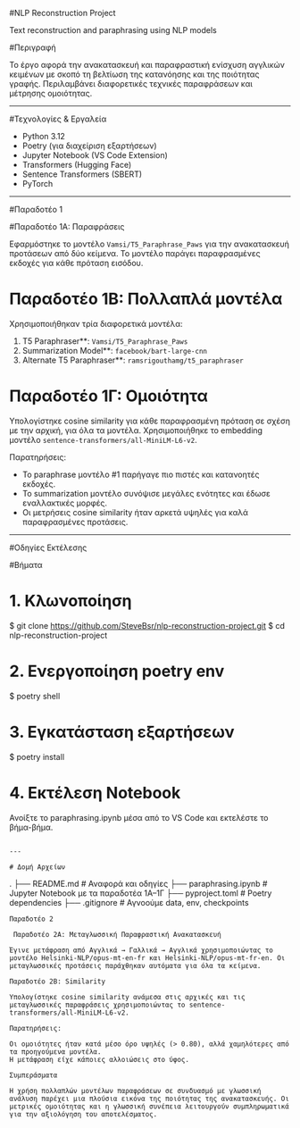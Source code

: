 #NLP Reconstruction Project

Text reconstruction and paraphrasing using NLP models

#Περιγραφή

Το έργο αφορά την ανακατασκευή και παραφραστική ενίσχυση αγγλικών κειμένων με σκοπό τη βελτίωση της κατανόησης και της ποιότητας γραφής. Περιλαμβάνει διαφορετικές τεχνικές παραφράσεων και μέτρησης ομοιότητας.

---

#Τεχνολογίες & Εργαλεία

- Python 3.12
- Poetry (για διαχείριση εξαρτήσεων)
- Jupyter Notebook (VS Code Extension)
- Transformers (Hugging Face)
- Sentence Transformers (SBERT)
- PyTorch

---

#Παραδοτέο 1

#Παραδοτέο 1Α: Παραφράσεις

Εφαρμόστηκε το μοντέλο `Vamsi/T5_Paraphrase_Paws` για την ανακατασκευή προτάσεων από δύο κείμενα. Το μοντέλο παράγει παραφρασμένες εκδοχές για κάθε πρόταση εισόδου.

# Παραδοτέο 1Β: Πολλαπλά μοντέλα

Χρησιμοποιήθηκαν τρία διαφορετικά μοντέλα:

1. T5 Paraphraser**: `Vamsi/T5_Paraphrase_Paws`
2. Summarization Model**: `facebook/bart-large-cnn`
3. Alternate T5 Paraphraser**: `ramsrigouthamg/t5_paraphraser`

# Παραδοτέο 1Γ: Ομοιότητα

Υπολογίστηκε cosine similarity για κάθε παραφρασμένη πρόταση σε σχέση με την αρχική, για όλα τα μοντέλα. Χρησιμοποιήθηκε το embedding μοντέλο `sentence-transformers/all-MiniLM-L6-v2`.

Παρατηρήσεις:

- Το paraphrase μοντέλο #1 παρήγαγε πιο πιστές και κατανοητές εκδοχές.
- Το summarization μοντέλο συνόψισε μεγάλες ενότητες και έδωσε εναλλακτικές μορφές.
- Οι μετρήσεις cosine similarity ήταν αρκετά υψηλές για καλά παραφρασμένες προτάσεις.

---

#Οδηγίες Εκτέλεσης

#Βήματα

# 1. Κλωνοποίηση
$ git clone https://github.com/SteveBsr/nlp-reconstruction-project.git
$ cd nlp-reconstruction-project

# 2. Ενεργοποίηση poetry env
$ poetry shell

# 3. Εγκατάσταση εξαρτήσεων
$ poetry install

# 4. Εκτέλεση Notebook
Ανοίξτε το paraphrasing.ipynb μέσα από το VS Code και εκτελέστε το βήμα-βήμα.
```

---

# Δομή Αρχείων

```
.
├── README.md              # Αναφορά και οδηγίες
├── paraphrasing.ipynb     # Jupyter Notebook με τα παραδοτέα 1Α–1Γ
├── pyproject.toml         # Poetry dependencies
├── .gitignore             # Αγνοούμε data, env, checkpoints
```
Παραδοτέο 2

 Παραδοτέο 2Α: Μεταγλωσσική Παραφραστική Ανακατασκευή

Έγινε μετάφραση από Αγγλικά → Γαλλικά → Αγγλικά χρησιμοποιώντας το μοντέλο Helsinki-NLP/opus-mt-en-fr και Helsinki-NLP/opus-mt-fr-en. Οι μεταγλωσσικές προτάσεις παράχθηκαν αυτόματα για όλα τα κείμενα.

Παραδοτέο 2Β: Similarity

Υπολογίστηκε cosine similarity ανάμεσα στις αρχικές και τις μεταγλωσσικές παραφράσεις χρησιμοποιώντας το sentence-transformers/all-MiniLM-L6-v2.

Παρατηρήσεις:

Οι ομοιότητες ήταν κατά μέσο όρο υψηλές (> 0.80), αλλά χαμηλότερες από τα προηγούμενα μοντέλα.
Η μετάφραση είχε κάποιες αλλοιώσεις στο ύφος.

Συμπεράσματα

Η χρήση πολλαπλών μοντέλων παραφράσεων σε συνδυασμό με γλωσσική ανάλυση παρέχει μια πλούσια εικόνα της ποιότητας της ανακατασκευής. Οι μετρικές ομοιότητας και η γλωσσική συνέπεια λειτουργούν συμπληρωματικά για την αξιολόγηση του αποτελέσματος.
